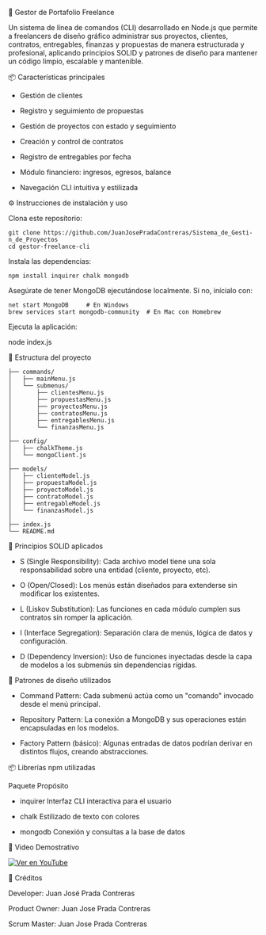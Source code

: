 🧠 Gestor de Portafolio Freelance

Un sistema de línea de comandos (CLI) desarrollado en Node.js que permite a freelancers de diseño gráfico administrar sus proyectos, clientes, contratos, entregables, finanzas y propuestas de manera estructurada y profesional, aplicando principios SOLID y patrones de diseño para mantener un código limpio, escalable y mantenible.

📦 Características principales

- Gestión de clientes

- Registro y seguimiento de propuestas

- Gestión de proyectos con estado y seguimiento

- Creación y control de contratos

- Registro de entregables por fecha

- Módulo financiero: ingresos, egresos, balance

- Navegación CLI intuitiva y estilizada

⚙️ Instrucciones de instalación y uso

Clona este repositorio:

```
git clone https://github.com/JuanJosePradaContreras/Sistema_de_Gesti-n_de_Proyectos
cd gestor-freelance-cli

```

Instala las dependencias:

```
npm install inquirer chalk mongodb

```

Asegúrate de tener MongoDB ejecutándose localmente. Si no, inícialo con:

```
net start MongoDB     # En Windows
brew services start mongodb-community  # En Mac con Homebrew
```

Ejecuta la aplicación:

node index.js

📁 Estructura del proyecto
```
├── commands/
│   ├── mainMenu.js
│   └── submenus/
│       ├── clientesMenu.js
│       ├── propuestasMenu.js
│       ├── proyectosMenu.js
│       ├── contratosMenu.js
│       ├── entregablesMenu.js
│       └── finanzasMenu.js
│
├── config/
│   ├── chalkTheme.js
│   └── mongoClient.js
│
├── models/
│   ├── clienteModel.js
│   ├── propuestaModel.js
│   ├── proyectoModel.js
│   ├── contratoModel.js
│   ├── entregableModel.js
│   └── finanzasModel.js
│
├── index.js
└── README.md
```

🧱 Principios SOLID aplicados

- S (Single Responsibility): Cada archivo model tiene una sola responsabilidad sobre una entidad (cliente, proyecto, etc).

- O (Open/Closed): Los menús están diseñados para extenderse sin modificar los existentes.

- L (Liskov Substitution): Las funciones en cada módulo cumplen sus contratos sin romper la aplicación.

- I (Interface Segregation): Separación clara de menús, lógica de datos y configuración.

- D (Dependency Inversion): Uso de funciones inyectadas desde la capa de modelos a los submenús sin dependencias rígidas.

🧰 Patrones de diseño utilizados

- Command Pattern: Cada submenú actúa como un "comando" invocado desde el menú principal.

- Repository Pattern: La conexión a MongoDB y sus operaciones están encapsuladas en los modelos.

- Factory Pattern (básico): Algunas entradas de datos podrían derivar en distintos flujos, creando abstracciones.

📦 Librerías npm utilizadas

Paquete	Propósito

- inquirer	Interfaz CLI interactiva para el usuario

- chalk	Estilizado de texto con colores

- mongodb	Conexión y consultas a la base de datos

🎥 Video Demostrativo 

[![Ver en YouTube]()](https://youtu.be/SHn2Phw4Bwg)

🙌 Créditos

Developer: Juan José Prada Contreras

Product Owner: Juan Jose Prada Contreras

Scrum Master: Juan Jose Prada Contreras